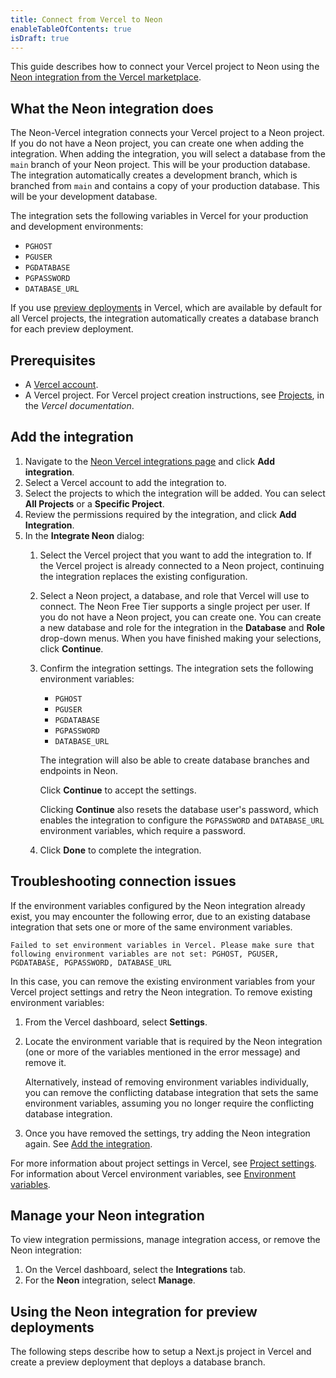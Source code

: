 ```yaml
---
title: Connect from Vercel to Neon
enableTableOfContents: true
isDraft: true
---
```


This guide describes how to connect your Vercel project to Neon using the [Neon integration from the Vercel marketplace](https://vercel.com/integrations).

## What the Neon integration does

The Neon-Vercel integration connects your Vercel project to a Neon project. If you do not have a Neon project, you can create one when adding the integration. When adding the integration, you will select a database from the `main` branch of your Neon project. This will be your production database. The integration automatically creates a development branch, which is branched from `main` and contains a copy of your production database. This will be your development database.

The integration sets the following variables in Vercel for your production and development environments:

- `PGHOST`
- `PGUSER`
- `PGDATABASE`
- `PGPASSWORD`
- `DATABASE_URL`

If you use [preview deployments](https://vercel.com/docs/concepts/deployments/preview-deployments) in Vercel, which are available by default for all Vercel projects, the integration automatically creates a database branch for each preview deployment.

## Prerequisites

- A [Vercel account](https://vercel.com).
- A Vercel project. For Vercel project creation instructions, see [Projects](https://vercel.com/docs/concepts/projects/overview), in the _Vercel documentation_.

## Add the integration

1. Navigate to the [Neon Vercel integrations page](https://vercel.com/integrations/neon) and click **Add integration**.
1. Select a Vercel account to add the integration to.
1. Select the projects to which the integration will be added. You can select **All Projects** or a **Specific Project**.
1. Review the permissions required by the integration, and click **Add Integration**.
1. In the **Integrate Neon** dialog:
    1. Select the Vercel project that you want to add the integration to. If the Vercel project is already connected to a Neon project, continuing the integration replaces the existing configuration.
    1. Select a Neon project, a database, and role that Vercel will use to connect. The Neon Free Tier supports a single project per user. If you do not have a Neon project, you can create one. You can create a new database and role for the integration in the **Database** and **Role** drop-down menus. When you have finished making your selections, click **Continue**.
    1. Confirm the integration settings. The integration sets the following environment variables:
        - `PGHOST`
        - `PGUSER`
        - `PGDATABASE`
        - `PGPASSWORD`
        - `DATABASE_URL`

        The integration will also be able to create database branches and endpoints in Neon.

        Click **Continue** to accept the settings.

        Clicking **Continue** also resets the database user's password, which enables the integration to configure the `PGPASSWORD` and `DATABASE_URL` environment variables, which require a password.
    1. Click **Done** to complete the integration.

## Troubleshooting connection issues

If the environment variables configured by the Neon integration already exist, you may encounter the following error, due to an existing database integration that sets one or more of the same environment variables.

```text
Failed to set environment variables in Vercel. Please make sure that following environment variables are not set: PGHOST, PGUSER, PGDATABASE, PGPASSWORD, DATABASE_URL
```

In this case, you can remove the existing environment variables from your Vercel project settings and retry the Neon integration. To remove existing environment variables:

1. From the Vercel dashboard, select **Settings**.
1. Locate the environment variable that is required by the Neon integration (one or more of the variables mentioned in the error message) and remove it.

    <Admonition type="note">
    Alternatively, instead of removing environment variables individually, you can remove the conflicting database integration that sets the same environment variables, assuming you no longer require the conflicting database integration.
    </Admonition>

1. Once you have removed the settings, try adding the Neon integration again. See [Add the integration](#add-the-integration).

For more information about project settings in Vercel, see [Project settings](https://vercel.com/docs/concepts/projects/overview#project-settings). For information about Vercel environment variables, see [Environment variables](https://vercel.com/docs/concepts/projects/environment-variables).

## Manage your Neon integration

To view integration permissions, manage integration access, or remove the Neon integration:

1. On the Vercel dashboard, select the **Integrations** tab.
1. For the **Neon** integration, select **Manage**.

## Using the Neon integration for preview deployments

The following steps describe how to setup a Next.js project in Vercel and create a preview deployment that deploys a database branch.
